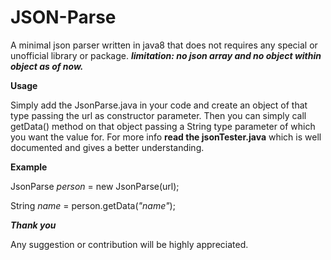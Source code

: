 # JSON-Parse
A minimal json parser written in java8 that does not requires any special or unofficial library or package.
***limitation: no json array and no object within object as of now.***

**Usage**

Simply add the JsonParse.java in your code and create an object of that type passing the url as constructor
parameter. Then you can simply call getData() method on that object passing a String type parameter of which
you want the value for. For more info **read the jsonTester.java** which is well documented and gives a better understanding.

**Example**

  JsonParse *person* = new JsonParse(url);
  
  String *name* = person.getData(*"name"*);

***Thank you***

Any suggestion or contribution will be highly appreciated.
